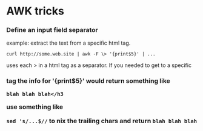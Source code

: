 # AWK tricks

### Define an input field separator

example: extract the text from a specific html tag.

`curl http://some.web.site | awk -F \> '{print$5}' | ...`

uses each > in a html tag as a separator. If you needed to get to a specific <h3> tag the info for '{print$5}' would return something like

`blah blah blah</h3`

use something like

`sed 's/...$//` to nix the trailing chars and return `blah blah blah`
